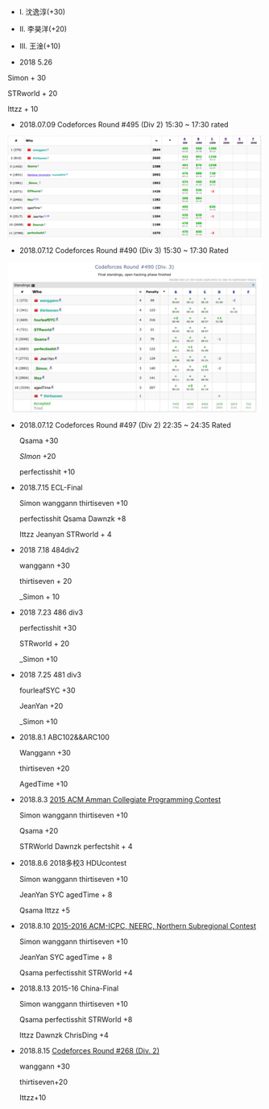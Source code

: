 

-   I. 沈逸淳(+30)
-   II. 李昊洋(+20)
-   III. 王淦(+10)



-   2018 5.26

   Simon + 30

STRworld + 20

Ittzz + 10

-   2018.07.09		Codeforces Round #495 (Div 2) 15:30 ~ 17:30 rated

![](./Pic/2018-07-09.jpg)



-   2018.07.12		Codeforces Round #490 (Div 3) 15:30 ~ 17:30 Rated

![](./Pic/2018-07-12.jpg)

- 2018.07.12		Codeforces Round #497 (Div 2) 22:35 ~ 24:35 Rated

  Qsama +30

  _SImon_ +20

  perfectisshit +10

- 2018.7.15 ECL-Final

    Simon wanggann thirtiseven +10

    perfectisshit Qsama Dawnzk +8

    Ittzz Jeanyan STRworld + 4

- 2018 7.18 484div2

    wanggann +30

    thirtiseven + 20

    _Simon + 10

- 2018 7.23 486 div3

    perfectisshit +30

    STRworld + 20

    _Simon +10

- 2018 7.25 481 div3

    fourleafSYC +30

    JeanYan +20

    _Simon +10

- 2018.8.1 ABC102&&ARC100 

    Wanggann +30

    thirtiseven +20

    AgedTime +10

- 2018.8.3 [2015 ACM Amman Collegiate Programming Contest](http://codeforces.com/gym/100712)

    Simon wanggann thirtiseven +10

    Qsama +20

    STRWorld Dawnzk perfectshit + 4

- 2018.8.6 2018多校3 HDUcontest

    Simon wanggann thirtiseven +10

    JeanYan SYC agedTime + 8

    Qsama Ittzz +5

- 2018.8.10 [2015-2016 ACM-ICPC, NEERC, Northern Subregional Contest](http://codeforces.com/gym/100801)

    Simon wanggann thirtiseven +10

    JeanYan SYC agedTime + 8

    Qsama perfectisshit STRWorld +4

- 2018.8.13 2015-16 China-Final

    Simon wanggann thirtiseven +10

    Qsama perfectisshit STRWorld +8

    lttzz Dawnzk ChrisDing +4

- 2018.8.15 [Codeforces Round #268 (Div. 2)](http://codeforces.com/contest/469)

    wanggann +30

    thirtiseven+20

    Ittzz+10

